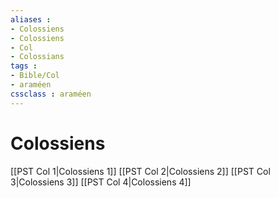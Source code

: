 ```yaml
---
aliases : 
- Colossiens
- Colossiens
- Col
- Colossians
tags : 
- Bible/Col
- araméen
cssclass : araméen
---
```


# Colossiens

[[PST Col 1|Colossiens 1]]
[[PST Col 2|Colossiens 2]]
[[PST Col 3|Colossiens 3]]
[[PST Col 4|Colossiens 4]]
